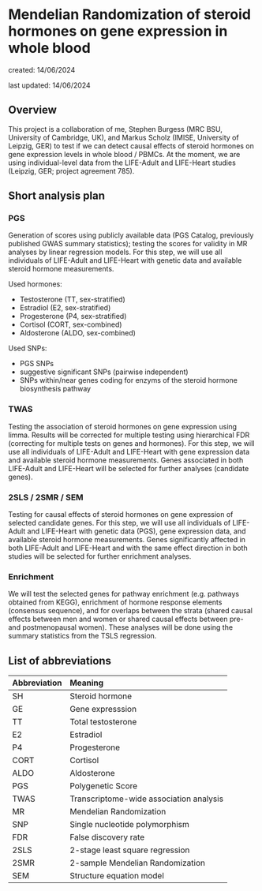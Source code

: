 # Mendelian Randomization of steroid hormones on gene expression in whole blood

created: 14/06/2024

last updated: 14/06/2024

## Overview 

This project is a collaboration of me, Stephen Burgess (MRC BSU, University of Cambridge, UK), and Markus Scholz (IMISE, University of Leipzig, GER) to test if we can detect causal effects of steroid hormones on gene expression levels in whole blood / PBMCs. At the moment, we are using individual-level data from the LIFE-Adult and LIFE-Heart studies (Leipzig, GER; project agreement 785). 

## Short analysis plan

### PGS

Generation of scores using publicly available data (PGS Catalog, previously published GWAS summary statistics); testing the scores for validity in MR analyses by linear regression models. For this step, we will use all individuals of LIFE-Adult and LIFE-Heart with genetic data and available steroid hormone measurements.

Used hormones: 

- Testosterone (TT, sex-stratified)
- Estradiol (E2, sex-stratified)
- Progesterone (P4, sex-stratified)
- Cortisol (CORT, sex-combined)
- Aldosterone (ALDO, sex-combined)

Used SNPs: 

- PGS SNPs
- suggestive significant SNPs (pairwise independent)
- SNPs within/near genes coding for enzyms of the steroid hormone biosynthesis pathway

### TWAS

Testing the association of steroid hormones on gene expression using limma. Results will be corrected for multiple testing using hierarchical FDR (correcting for multiple tests on genes and hormones). For this step, we will use all individuals of LIFE-Adult and LIFE-Heart with gene expression data and available steroid hormone measurements. Genes associated in both LIFE-Adult and LIFE-Heart will be selected for further analyses (candidate genes).

### 2SLS / 2SMR / SEM

Testing for causal effects of steroid hormones on gene expression of selected candidate genes. For this step, we will use all individuals of LIFE-Adult and LIFE-Heart with genetic data (PGS), gene expression data, and available steroid hormone measurements. Genes significantly affected in both LIFE-Adult and LIFE-Heart and with the same effect direction in both studies will be selected for further enrichment analyses.

### Enrichment

We will test the selected genes for pathway enrichment (e.g. pathways obtained from KEGG), enrichment of hormone response elements (consensus sequence), and for overlaps between the strata (shared causal effects between men and women or shared causal effects between pre- and postmenopausal women). These analyses will be done using the summary statistics from the TSLS regression.

## List of abbreviations

| Abbreviation | Meaning                                 | 
| :----------- | :-------------------------------------- | 
| SH           | Steroid hormone                         |
| GE           | Gene expresssion                        |
| TT           | Total testosterone                      |
| E2           | Estradiol                               |
| P4           | Progesterone                            |
| CORT         | Cortisol                                |
| ALDO         | Aldosterone                             |
| PGS          | Polygenetic Score                       |
| TWAS         | Transcriptome-wide association analysis |
| MR           | Mendelian Randomization                 |
| SNP          | Single nucleotide polymorphism          |
| FDR          | False discovery rate                    |
| 2SLS         | 2-stage least square regression         |
| 2SMR         | 2-sample Mendelian Randomization        |
| SEM          | Structure equation model                |
